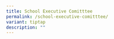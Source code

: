 ```yaml
---
title: School Executive Comitttee
permalink: /school-executive-comitttee/
variant: tiptap
description: ""
---
```


